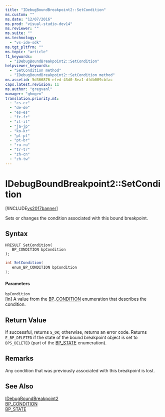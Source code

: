 ```yaml
---
title: "IDebugBoundBreakpoint2::SetCondition"
ms.custom: ""
ms.date: "12/07/2016"
ms.prod: "visual-studio-dev14"
ms.reviewer: ""
ms.suite: ""
ms.technology: 
  - "vs-ide-sdk"
ms.tgt_pltfrm: ""
ms.topic: "article"
f1_keywords: 
  - "IDebugBoundBreakpoint2::SetCondition"
helpviewer_keywords: 
  - "SetCondition method"
  - "IDebugBoundBreakpoint2::SetCondition method"
ms.assetid: 5d366876-efed-43d0-8ea1-dfdb009cbfac
caps.latest.revision: 11
ms.author: "gregvanl"
manager: "ghogen"
translation.priority.mt: 
  - "cs-cz"
  - "de-de"
  - "es-es"
  - "fr-fr"
  - "it-it"
  - "ja-jp"
  - "ko-kr"
  - "pl-pl"
  - "pt-br"
  - "ru-ru"
  - "tr-tr"
  - "zh-cn"
  - "zh-tw"
---
```

# IDebugBoundBreakpoint2::SetCondition
[!INCLUDE[vs2017banner](../../../code-quality/includes/vs2017banner.md)]

Sets or changes the condition associated with this bound breakpoint.  
  
## Syntax  
  
```cpp#  
HRESULT SetCondition(   
   BP_CONDITION bpCondition  
);  
```  
  
```c#  
int SetCondition(   
   enum_BP_CONDITION bpCondition  
);  
```  
  
#### Parameters  
 `bpCondition`  
 [in] A value from the [BP_CONDITION](../../../extensibility/debugger/reference/bp_condition.md) enumeration that describes the condition.  
  
## Return Value  
 If successful, returns `S_OK`; otherwise, returns an error code. Returns `E_BP_DELETED` if the state of the bound breakpoint object is set to `BPS_DELETED` (part of the [BP_STATE](../../../extensibility/debugger/reference/bp_state.md) enumeration).  
  
## Remarks  
 Any condition that was previously associated with this breakpoint is lost.  
  
## See Also  
 [IDebugBoundBreakpoint2](../../../extensibility/debugger/reference/idebugboundbreakpoint2.md)   
 [BP_CONDITION](../../../extensibility/debugger/reference/bp_condition.md)   
 [BP_STATE](../../../extensibility/debugger/reference/bp_state.md)
